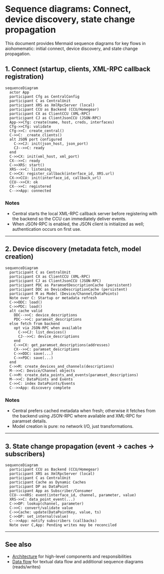 # Sequence diagrams: Connect, device discovery, state change propagation

This document provides Mermaid sequence diagrams for key flows in aiohomematic: initial connect, device discovery, and state change propagation.

## 1. Connect (startup, clients, XML-RPC callback registration)

```mermaid
sequenceDiagram
  actor App
  participant Cfg as CentralConfig
  participant C as CentralUnit
  participant XRS as XmlRpcServer (local)
  participant CCU as Backend (CCU/Homegear)
  participant CX as ClientCCU (XML-RPC)
  participant CJ as ClientJsonCCU (JSON-RPC)
  App->>Cfg: create(name, host, creds, interfaces)
  Cfg->>Cfg: validate
  Cfg->>C: create_central()
  C->>C: _create_clients()
  alt JSON port configured
    C->>CJ: init(json_host, json_port)
    CJ-->>C: ready
  end
  C->>CX: init(xml_host, xml_port)
  CX-->>C: ready
  C->>XRS: start()
  XRS-->>C: listening
  C->>CX: register_callback(interface_id, XRS.url)
  CX->>CCU: init(interface_id, callback_url)
  CCU-->>CX: ok
  CX-->>C: registered
  C-->>App: connected
```

### Notes

- Central starts the local XML-RPC callback server before registering with the backend so the CCU can immediately deliver events.
- When JSON-RPC is enabled, the JSON client is initialized as well; authentication occurs on first use.

---

## 2. Device discovery (metadata fetch, model creation)

```mermaid
sequenceDiagram
  participant C as CentralUnit
  participant CX as ClientCCU (XML-RPC)
  participant CJ as ClientJsonCCU (JSON-RPC)
  participant PDC as ParamsetDescriptionCache (persistent)
  participant DDC as DeviceDescriptionCache (persistent)
  participant M as Model (Device/Channel/DataPoints)
  Note over C: Startup or metadata refresh
  C->>DDC: load()
  C->>PDC: load()
  alt cache valid
    DDC-->>C: device_descriptions
    PDC-->>C: paramset_descriptions
  else fetch from backend
    opt via JSON-RPC when available
      C->>CJ: list_devices()
      CJ-->>C: device_descriptions
    end
    C->>CX: get_paramset_descriptions(addresses)
    CX-->>C: paramset_descriptions
    C->>DDC: save(...)
    C->>PDC: save(...)
  end
  C->>M: create_devices_and_channels(descriptions)
  M-->>C: Device/Channel objects
  C->>M: create_data_points_and_events(paramset_descriptions)
  M-->>C: DataPoints and Events
  C->>C: index DataPoints/Events
  C-->>App: discovery complete
```

### Notes

- Central prefers cached metadata when fresh; otherwise it fetches from the backend using JSON-RPC where available and XML-RPC for paramset details.
- Model creation is pure: no network I/O, just transformations.

---

## 3. State change propagation (event -> caches -> subscribers)

```mermaid
sequenceDiagram
  participant CCU as Backend (CCU/Homegear)
  participant XRS as XmlRpcServer (local)
  participant C as CentralUnit
  participant Cache as Dynamic Caches
  participant DP as DataPoint
  participant App as Subscriber/Consumer
  CCU-->>XRS: event(interface_id, channel, parameter, value)
  XRS->>C: data_point_event(...)
  C->>DP: lookup(channel, parameter)
  C->>C: convert/validate value
  C->>Cache: update(DataPointKey, value, ts)
  C->>DP: set_internal(value)
  C-->>App: notify subscribers (callbacks)
  Note over C,App: Pending writes may be reconciled
```

---

## See also

- [Architecture](../docs/architecture.md) for high-level components and responsibilities
- [Data flow](../docs/data_flow.md) for textual data flow and additional sequence diagrams (reads/writes)
